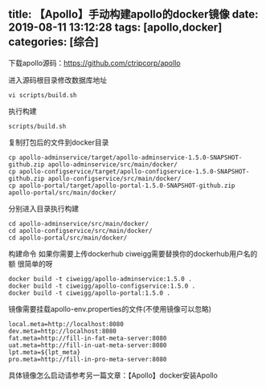 title: 【Apollo】手动构建apollo的docker镜像
date: 2019-08-11 13:12:28
tags: [apollo,docker]
categories: [综合]
---
下载apollo源码：https://github.com/ctripcorp/apollo

进入源码根目录修改数据库地址

```
vi scripts/build.sh 
```

<!--more-->

执行构建

```
scripts/build.sh
```

复制打包后的文件到docker目录

```
cp apollo-adminservice/target/apollo-adminservice-1.5.0-SNAPSHOT-github.zip apollo-adminservice/src/main/docker/
cp apollo-configservice/target/apollo-configservice-1.5.0-SNAPSHOT-github.zip apollo-configservice/src/main/docker/
cp apollo-portal/target/apollo-portal-1.5.0-SNAPSHOT-github.zip apollo-portal/src/main/docker/
```

分别进入目录执行构建

```
cd apollo-adminservice/src/main/docker/
cd apollo-configservice/src/main/docker/
cd apollo-portal/src/main/docker/
```

构建命令 如果你需要上传dockerhub ciweigg需要替换你的dockerhub用户名的额 很简单的呀

```
docker build -t ciweigg/apollo-adminservice:1.5.0 .
docker build -t ciweigg/apollo-configservice:1.5.0 .
docker build -t ciweigg/apollo-portal:1.5.0 .
```

镜像需要挂载apollo-env.properties的文件(不使用镜像可以忽略)

```
local.meta=http://localhost:8080
dev.meta=http://localhost:8080
fat.meta=http://fill-in-fat-meta-server:8080
uat.meta=http://fill-in-uat-meta-server:8080
lpt.meta=${lpt_meta}
pro.meta=http://fill-in-pro-meta-server:8080
```

具体镜像怎么启动请参考另一篇文章：【Apollo】docker安装Apollo